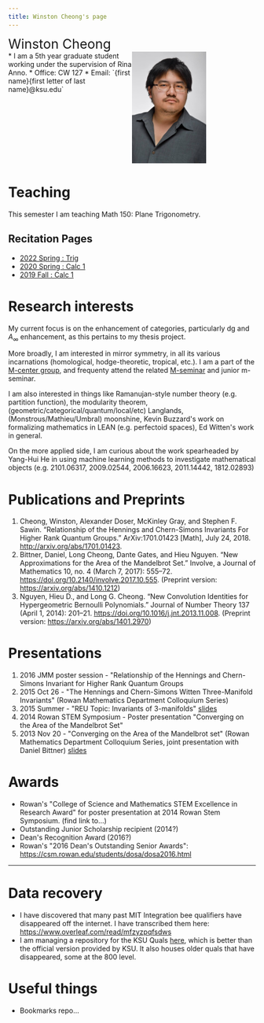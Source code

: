 ```yaml
---
title: Winston Cheong's page
---
```


<div class="name">Winston Cheong</div>
<style>
  .name {
    font-size: 20pt
  }
	a:visited {
		color: darkorchid
	}
  .column {
    float: left; 
    width: 50%;
  }
  .pic {
    float: right;
    width: 50%;
  }
  .intro:after {
    content: "";
    display: table;
    clear: both;
  }
</style>

<div class="intro">
<div class="pic">
  <!-- ![](assets/profile_pic.jpg) -->
  <!-- Not sure how to make compiler spit out the right output. Will just manually change output -->
  <img src="./assets/profile_pic.jpg" alt="profile pic" style="width:151px;"/>
</div>
  * I am a 5th year graduate student working under the supervision of Rina Anno. 
  * Office: CW 127
  * Email: `{first name}{first letter of last name}@ksu.edu`
</div>


# Teaching
This semester I am teaching Math 150: Plane Trigonometry. 

## Recitation Pages
* [2022 Spring : Trig](./recit/2022spring)
* [2020 Spring : Calc 1](https://math.ksu.edu/~winstonc/recit/2020spring)
* [2019 Fall : Calc 1](https://math.ksu.edu/~winstonc/recit/2019fall)

# Research interests
My current focus is on the enhancement of categories, particularly dg and $A_\infty$ enhancement, as this pertains to my thesis project.

More broadly, I am interested in mirror symmetry, in all its various incarnations (homological, hodge-theoretic, tropical, etc.).
I am a part of the [M-center group](https://math.ksu.edu/research/m-center/), and frequenty attend the related [M-seminar](https://www.math.ksu.edu/research/m-center/seminars.html) and junior m-seminar.

I am also interested in things like Ramanujan-style number theory (e.g. partition function), the modularity theorem, (geometric/categorical/quantum/local/etc) Langlands, (Monstrous/Mathieu/Umbral) moonshine, Kevin Buzzard's work on formalizing mathematics in LEAN (e.g. perfectoid spaces), Ed Witten's work in general.

On the more applied side, I am curious about the work spearheaded by Yang-Hui He in using machine learning methods to investigate mathematical objects (e.g. 2101.06317, 2009.02544, 2006.16623, 2011.14442, 1812.02893)

# Publications and Preprints
1. Cheong, Winston, Alexander Doser, McKinley Gray, and Stephen F. Sawin. “Relationship of the Hennings and Chern-Simons Invariants For Higher Rank Quantum Groups.” ArXiv:1701.01423 [Math], July 24, 2018. <http://arxiv.org/abs/1701.01423>.
2. Bittner, Daniel, Long Cheong, Dante Gates, and Hieu Nguyen. “New Approximations for the Area of the Mandelbrot Set.” Involve, a Journal of Mathematics 10, no. 4 (March 7, 2017): 555–72. <https://doi.org/10.2140/involve.2017.10.555>. (Preprint version: <https://arxiv.org/abs/1410.1212>)
3. Nguyen, Hieu D., and Long G. Cheong. “New Convolution Identities for Hypergeometric Bernoulli Polynomials.” Journal of Number Theory 137 (April 1, 2014): 201–21. <https://doi.org/10.1016/j.jnt.2013.11.008>. (Preprint version: <https://arxiv.org/abs/1401.2970>)

# Presentations
1. 2016 JMM poster session - "Relationship of the Hennings and Chern-Simons Invariant for Higher Rank Quantum Groups 
2. 2015 Oct 26 - "The Hennings and Chern-Simons Witten Three-Manifold Invariants" (Rowan Mathematics Department Colloquium Series)
3. 2015 Summer - "REU Topic: Invariants of 3-manifolds" [slides](files/reu-presentation.pdf)
4. 2014 Rowan STEM Symposium - Poster presentation "Converging on the Area of the Mandelbrot Set"
5. 2013 Nov 20 - "Converging on the Area of the Mandelbrot set" (Rowan Mathematics Department Colloquium Series, joint presentation with Daniel Bittner) [slides](files/mandelbrot_presentation.pdf)

# Awards
* Rowan's "College of Science and Mathematics STEM Excellence in Research Award" for poster presentation at 2014 Rowan Stem Symposium. (find link to...)
* Outstanding Junior Scholarship recipient (2014?)
* Dean's Recognition Award (2016?)
* Rowan's "2016 Dean's Outstanding Senior Awards": <https://csm.rowan.edu/students/dosa/dosa2016.html>

-----

# Data recovery

* I have discovered that many past MIT Integration bee qualifiers have disappeared off the internet. I have transcribed them here: <https://www.overleaf.com/read/mfzyzpqfsdws>
* I am managing a repository for the KSU Quals [here](https://github.com/winstoncheong/KSU-Quals), which is better than the official version provided by KSU. It also houses older quals that have disappeared, some at the 800 level.

# Useful things
* Bookmarks repo...


